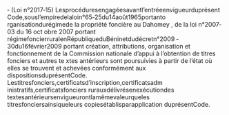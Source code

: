 ‐ (Loi n°2017‐15) Lesprocéduresengagéesavantl’entréeenvigueurduprésent Code,sousl’empiredelaloin°65‐25du14août1965portanto rganisationdurégimede la propriété foncière au Dahomey , de la loi n°2007‐03 du 16 oct obre 2007 portant régimefoncierruralenRépubliqueduBéninetdudécretn°2009 ‐30du16février2009 portant création, attributions, organisation et fonctionnement de la Commission nationale d’appui à l’obtention de titres fonciers et autres te xtes antérieurs sont poursuivies à partir de l’état où elles se trouvent et achevées conformément aux dispositionsduprésentCode.
Lestitresfonciers,certificatsd’inscription,certificatsadm inistratifs,certificatsfonciers rurauxdélivrésenexécutiondes textesantérieursenvigueurontlamêmevaleurqueles titresfonciersainsiqueleurs copiesétablisparapplication duprésentCode.